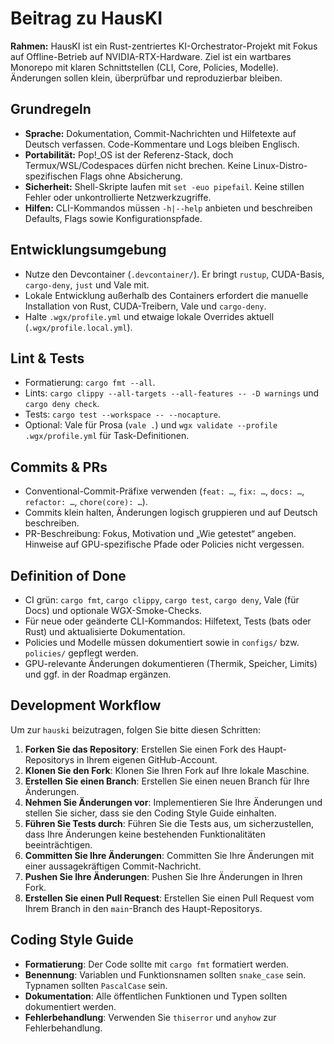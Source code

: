 # Beitrag zu HausKI

**Rahmen:** HausKI ist ein Rust-zentriertes KI-Orchestrator-Projekt mit Fokus auf Offline-Betrieb auf NVIDIA-RTX-Hardware. Ziel ist ein wartbares Monorepo mit klaren Schnittstellen (CLI, Core, Policies, Modelle). Änderungen sollen klein, überprüfbar und reproduzierbar bleiben.

## Grundregeln

- **Sprache:** Dokumentation, Commit-Nachrichten und Hilfetexte auf Deutsch verfassen. Code-Kommentare und Logs bleiben Englisch.
- **Portabilität:** Pop!_OS ist der Referenz-Stack, doch Termux/WSL/Codespaces dürfen nicht brechen. Keine Linux-Distro-spezifischen Flags ohne Absicherung.
- **Sicherheit:** Shell-Skripte laufen mit `set -euo pipefail`. Keine stillen Fehler oder unkontrollierte Netzwerkzugriffe.
- **Hilfen:** CLI-Kommandos müssen `-h|--help` anbieten und beschreiben Defaults, Flags sowie Konfigurationspfade.

## Entwicklungsumgebung

- Nutze den Devcontainer (`.devcontainer/`). Er bringt `rustup`, CUDA-Basis, `cargo-deny`, `just` und Vale mit.
- Lokale Entwicklung außerhalb des Containers erfordert die manuelle Installation von Rust, CUDA-Treibern, Vale und `cargo-deny`.
- Halte `.wgx/profile.yml` und etwaige lokale Overrides aktuell (`.wgx/profile.local.yml`).

## Lint & Tests

- Formatierung: `cargo fmt --all`.
- Lints: `cargo clippy --all-targets --all-features -- -D warnings` und `cargo deny check`.
- Tests: `cargo test --workspace -- --nocapture`.
- Optional: Vale für Prosa (`vale .`) und `wgx validate --profile .wgx/profile.yml` für Task-Definitionen.

## Commits & PRs

- Conventional-Commit-Präfixe verwenden (`feat: …`, `fix: …`, `docs: …`, `refactor: …`, `chore(core): …`).
- Commits klein halten, Änderungen logisch gruppieren und auf Deutsch beschreiben.
- PR-Beschreibung: Fokus, Motivation und „Wie getestet“ angeben. Hinweise auf GPU-spezifische Pfade oder Policies nicht vergessen.

## Definition of Done

- CI grün: `cargo fmt`, `cargo clippy`, `cargo test`, `cargo deny`, Vale (für Docs) und optionale WGX-Smoke-Checks.
- Für neue oder geänderte CLI-Kommandos: Hilfetext, Tests (bats oder Rust) und aktualisierte Dokumentation.
- Policies und Modelle müssen dokumentiert sowie in `configs/` bzw. `policies/` gepflegt werden.
- GPU-relevante Änderungen dokumentieren (Thermik, Speicher, Limits) und ggf. in der Roadmap ergänzen.

## Development Workflow

Um zur `hauski` beizutragen, folgen Sie bitte diesen Schritten:

1. **Forken Sie das Repository**: Erstellen Sie einen Fork des Haupt-Repositorys in Ihrem eigenen GitHub-Account.
2. **Klonen Sie den Fork**: Klonen Sie Ihren Fork auf Ihre lokale Maschine.
3. **Erstellen Sie einen Branch**: Erstellen Sie einen neuen Branch für Ihre Änderungen.
4. **Nehmen Sie Änderungen vor**: Implementieren Sie Ihre Änderungen und stellen Sie sicher, dass sie den Coding Style Guide einhalten.
5. **Führen Sie Tests durch**: Führen Sie die Tests aus, um sicherzustellen, dass Ihre Änderungen keine bestehenden Funktionalitäten beeinträchtigen.
6. **Committen Sie Ihre Änderungen**: Committen Sie Ihre Änderungen mit einer aussagekräftigen Commit-Nachricht.
7. **Pushen Sie Ihre Änderungen**: Pushen Sie Ihre Änderungen in Ihren Fork.
8. **Erstellen Sie einen Pull Request**: Erstellen Sie einen Pull Request vom Ihrem Branch in den `main`-Branch des Haupt-Repositorys.

## Coding Style Guide

- **Formatierung**: Der Code sollte mit `cargo fmt` formatiert werden.
- **Benennung**: Variablen und Funktionsnamen sollten `snake_case` sein. Typnamen sollten `PascalCase` sein.
- **Dokumentation**: Alle öffentlichen Funktionen und Typen sollten dokumentiert werden.
- **Fehlerbehandlung**: Verwenden Sie `thiserror` und `anyhow` zur Fehlerbehandlung.
